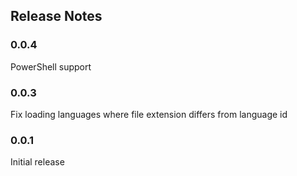 ## Release Notes

### 0.0.4
PowerShell support

### 0.0.3

Fix loading languages where file extension differs from language id

### 0.0.1

Initial release



